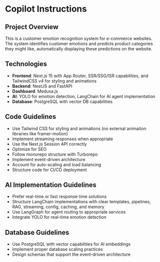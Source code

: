 <!-- Use this file to provide workspace-specific custom instructions to Copilot. For more details, visit https://code.visualstudio.com/docs/copilot/copilot-customization#_use-a-githubcopilotinstructionsmd-file -->

# Copilot Instructions

## Project Overview
This is a customer emotion recognition system for e-commerce websites. The system identifies customer emotions and predicts product categories they might like, automatically displaying these predictions on the website.

## Technologies
- **Frontend**: Next.js 15 with App Router, SSR/SSG/ISR capabilities, and TailwindCSS v4 for styling and animations
- **Backend**: NestJS and FastAPI
- **Dashboard**: Medusa.js
- **AI**: YOLO for emotion detection, LangChain for AI agent implementation
- **Database**: PostgreSQL with vector DB capabilities

## Code Guidelines
- Use Tailwind CSS for styling and animations (no external animation libraries like framer-motion)
- Implement streaming responses when appropriate
- Use the Next.js Session API correctly
- Optimize for SEO
- Follow monorepo structure with Turborepo
- Implement event-driven architecture
- Account for auto-scaling and load balancing
- Structure code for CI/CD deployment

## AI Implementation Guidelines
- Prefer real-time or fast response time solutions
- Structure LangChain implementations with clear templates, pipelines, RAG, streaming, config, caching, and memory
- Use LangGraph for agent routing to appropriate services
- Integrate YOLO for real-time emotion detection

## Database Guidelines
- Use PostgreSQL with vector capabilities for AI embeddings
- Implement proper database scaling practices
- Design schemas that support the event-driven architecture
